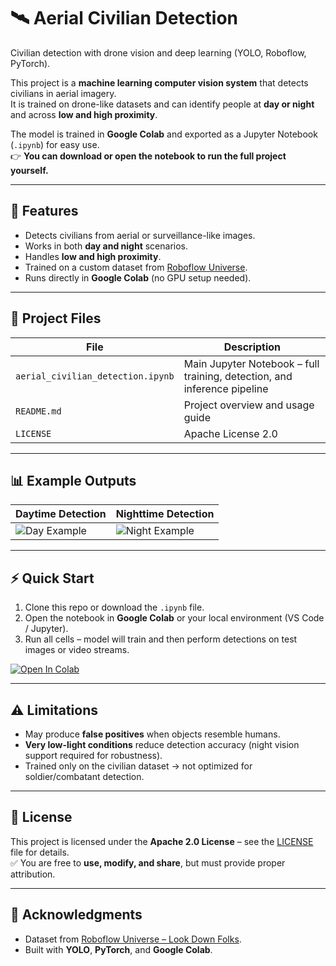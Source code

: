 # 🛰️ Aerial Civilian Detection

Civilian detection with drone vision and deep learning (YOLO, Roboflow, PyTorch).

This project is a **machine learning computer vision system** that detects civilians in aerial imagery.  
It is trained on drone-like datasets and can identify people at **day or night** and across **low and high proximity**.  

The model is trained in **Google Colab** and exported as a Jupyter Notebook (`.ipynb`) for easy use.  
👉 **You can download or open the notebook to run the full project yourself.**

---

## 🚀 Features
- Detects civilians from aerial or surveillance-like images.
- Works in both **day and night** scenarios.
- Handles **low and high proximity**.
- Trained on a custom dataset from [Roboflow Universe](https://universe.roboflow.com/folks/look-down-folks).
- Runs directly in **Google Colab** (no GPU setup needed).

---

## 📂 Project Files
| File | Description |
|------|-------------|
| `aerial_civilian_detection.ipynb` | Main Jupyter Notebook – full training, detection, and inference pipeline |
| `README.md` | Project overview and usage guide |
| `LICENSE` | Apache License 2.0 |

---

## 📊 Example Outputs
| Daytime Detection | Nighttime Detection |
|-------------------|---------------------|
| ![Day Example](https://via.placeholder.com/300x200.png?text=Daytime+Detection) | ![Night Example](https://via.placeholder.com/300x200.png?text=Nighttime+Detection) |

---

## ⚡ Quick Start
1. Clone this repo or download the `.ipynb` file.
2. Open the notebook in **Google Colab** or your local environment (VS Code / Jupyter).
3. Run all cells – model will train and then perform detections on test images or video streams.

[![Open In Colab](https://colab.research.google.com/assets/colab-badge.svg)](PUT-YOUR-COLAB-LINK-HERE)

---

## ⚠️ Limitations
- May produce **false positives** when objects resemble humans.  
- **Very low-light conditions** reduce detection accuracy (night vision support required for robustness).  
- Trained only on the civilian dataset → not optimized for soldier/combatant detection.  

---

## 📜 License
This project is licensed under the **Apache 2.0 License** – see the [LICENSE](LICENSE) file for details.  
✅ You are free to **use, modify, and share**, but must provide proper attribution.  

---

## 🙌 Acknowledgments
- Dataset from [Roboflow Universe – Look Down Folks](https://universe.roboflow.com/folks/look-down-folks).  
- Built with **YOLO**, **PyTorch**, and **Google Colab**.  
